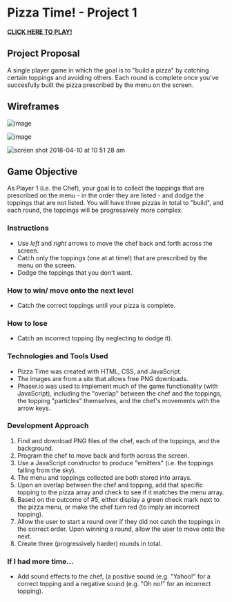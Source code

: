 # Pizza Time! - Project 1

[**CLICK HERE TO PLAY!**](https://jessiheger.github.io/project1_pizza/)

## Project Proposal
A single player game in which the goal is to "build a pizza" by catching certain toppings and avoiding others. Each round is complete once you've succesfully built the pizza prescribed by the menu on the screen. 

## Wireframes
![image](https://user-images.githubusercontent.com/13025907/38573060-cb563646-3ca9-11e8-90d2-921cb33e155f.png)

![image](https://user-images.githubusercontent.com/13025907/38572981-914e2116-3ca9-11e8-819c-0f889390e0d7.png)

![screen shot 2018-04-10 at 10 51 28 am](https://user-images.githubusercontent.com/13025907/38574254-35b48c1a-3cad-11e8-96c7-061d63132178.png)



## Game Objective
As Player 1 (i.e. the Chef), your goal is to collect the toppings that are prescribed on the menu - in the order they are listed - and dodge the toppings that are not listed. You will have three pizzas in total to "build", and each round, the toppings will be progressively more complex.

### Instructions
- Use *left* and *right* arrows to move the chef back and forth across the screen.
- Catch only the toppings (one at at time!) that are prescribed by the menu on the screen.
- Dodge the toppings that you don't want.

### How to win/ move onto the next level
- Catch the correct toppings until your pizza is complete. 
### How to lose
- Catch an incorrect topping (by neglecting to dodge it).

### Technologies and Tools Used
- Pizza Time was created with HTML, CSS, and JavaScript.
- The images are from a site that allows free PNG downloads.
- Phaser.io was used to implement much of the game functionality (with JavaScript), including the "overlap" between the chef and the toppings, the topping "particles" themselves, and the chef's movements with the arrow keys.

### Development Approach
1. Find and download PNG files of the chef, each of the toppings, and the background.
2. Program the chef to move back and forth across the screen.
3. Use a JavaScript constructor to produce "emitters" (i.e. the toppings falling from the sky).
4. The menu and toppings collected are both stored into arrays.
5. Upon an overlap between the chef and topping, add that specific topping to the pizza array and check to see if it matches the menu array.
6. Based on the outcome of #5, either display a green check mark next to the pizza menu, or make the chef turn red (to imply an incorrect topping).
7. Allow the user to start a round over if they did not catch the toppings in the correct order. Upon winning a round, allow the user to move onto the next.
8. Create three (progressively harder) rounds in total.

### If I had more time...
- Add sound effects to the chef, (a positive sound (e.g. "Yahoo!" for a correct topping and a negative sound (e.g. "Oh no!" for an incorrect topping).

